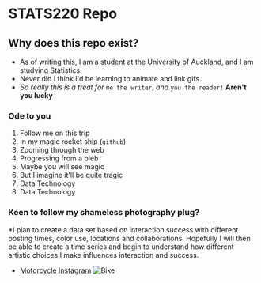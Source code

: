 # STATS220 Repo
## Why does this repo exist?
* As of writing this, I am a student at the University of Auckland, and I am studying Statistics. 
* Never did I think I'd be learning to animate and link gifs.
* *So really this is a treat for* `me the writer`, *and* `you the reader!` **Aren't you lucky**

### Ode to you
1. Follow me on this trip
2. In my magic rocket ship (`github`)
3. Zooming through the web
4. Progressing from a pleb
5. Maybe you will see magic
6. But I imagine it'll be quite tragic
7. Data Technology
8. Data Technology

### Keen to follow my shameless photography plug?
 *I plan to create a data set based on interaction success with different posting times, color use, locations and collaborations. Hopefully I will then be able to create a time series and begin to understand how different artistic choices I make influences interaction and success.
* [Motorcycle Instagram](https://www.instagram.com/red.rydes/)
![Bike](https://github.com/Harknetto/stats220/blob/main/Tracer%2012%202%2024%20.5.JPG)
